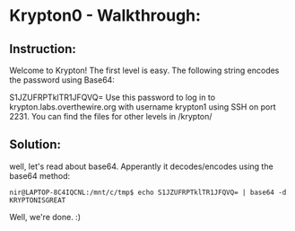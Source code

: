 # Krypton0 - Walkthrough:

## Instruction:

Welcome to Krypton! The first level is easy. The following string encodes the password using Base64:

S1JZUFRPTklTR1JFQVQ=
Use this password to log in to krypton.labs.overthewire.org with username krypton1 using SSH on port 2231. You can find the files for other levels in /krypton/

## Solution:

well, let's read about base64. Apperantly it decodes/encodes using the base64 method:

```
nir@LAPTOP-8C4IQCNL:/mnt/c/tmp$ echo S1JZUFRPTklTR1JFQVQ= | base64 -d
KRYPTONISGREAT
```

Well, we're done. :)